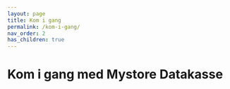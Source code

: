 ```yaml
---
layout: page
title: Kom i gang
permalink: /kom-i-gang/
nav_order: 2
has_children: true
---
```


# Kom i gang med Mystore Datakasse
